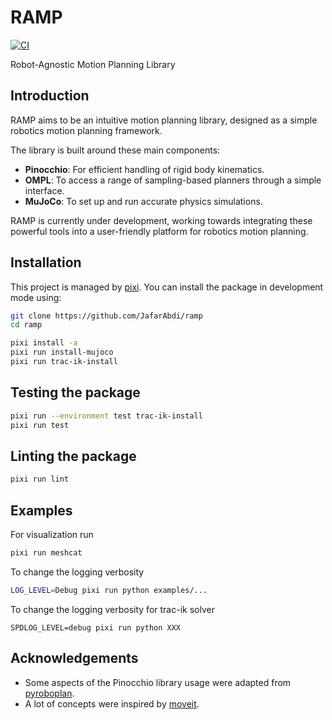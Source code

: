 # RAMP

[![CI](https://github.com/JafarAbdi/ramp/actions/workflows/ci.yml/badge.svg?branch=main)](https://github.com/JafarAbdi/ramp/actions/workflows/ci.yml)

Robot-Agnostic Motion Planning Library

## Introduction

RAMP aims to be an intuitive motion planning library, designed as a simple robotics motion planning framework.

The library is built around these main components:

- **Pinocchio**: For efficient handling of rigid body kinematics.
- **OMPL**: To access a range of sampling-based planners through a simple interface.
- **MuJoCo**: To set up and run accurate physics simulations.

RAMP is currently under development, working towards integrating these powerful tools into a user-friendly platform for robotics motion planning.

## Installation

This project is managed by [pixi](https://pixi.sh).
You can install the package in development mode using:

```bash
git clone https://github.com/JafarAbdi/ramp
cd ramp

pixi install -a
pixi run install-mujoco
pixi run trac-ik-install
```

## Testing the package

```bash
pixi run --environment test trac-ik-install
pixi run test
```

## Linting the package

```bash
pixi run lint
```

## Examples

For visualization run

```bash
pixi run meshcat
```

To change the logging verbosity

```bash
LOG_LEVEL=Debug pixi run python examples/...
```

To change the logging verbosity for trac-ik solver

```
SPDLOG_LEVEL=debug pixi run python XXX
```

## Acknowledgements

- Some aspects of the Pinocchio library usage were adapted from [pyroboplan](https://github.com/sea-bass/pyroboplan).
- A lot of concepts were inspired by [moveit](https://moveit.ros.org/).
